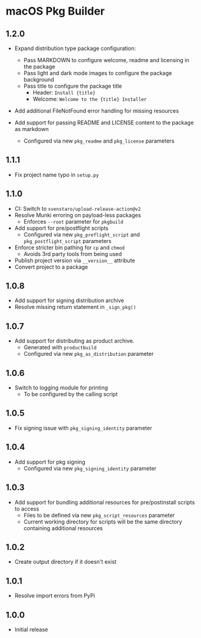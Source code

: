 # macOS Pkg Builder

## 1.2.0
- Expand distribution type package configuration:
  - Pass MARKDOWN to configure welcome, readme and licensing in the package
  - Pass light and dark mode images to configure the package background
  - Pass title to configure the package title
    - Header: `Install {title}`
    - Welcome: `Welcome to the {title} Installer`
- Add additional FileNotFound error handling for missing resources

- Add support for passing README and LICENSE content to the package as markdown
  - Configured via new `pkg_readme` and `pkg_license` parameters

## 1.1.1
- Fix project name typo in `setup.py`

## 1.1.0
- CI: Switch to `svenstaro/upload-release-action@v2`
- Resolve Munki erroring on payload-less packages
  - Enforces `--root` parameter for `pkgbuild`
- Add support for pre/postflight scripts
  - Configured via new `pkg_preflight_script` and `pkg_postflight_script` parameters
- Enforce stricter bin pathing for `cp` and `chmod`
  - Avoids 3rd party tools from being used
- Publish project version via `__version__` attribute
- Convert project to a package

## 1.0.8
- Add support for signing distribution archive
- Resolve missing return statement in `_sign_pkg()`

## 1.0.7
- Add support for distributing as product archive.
  - Generated with `productbuild`
  - Configured via new `pkg_as_distribution` parameter

## 1.0.6
- Switch to logging module for printing
  - To be configured by the calling script

## 1.0.5
- Fix signing issue with `pkg_signing_identity` parameter

## 1.0.4
- Add support for pkg signing
  - Configured via new `pkg_signing_identity` parameter

## 1.0.3
- Add support for bundling additional resources for pre/postinstall scripts to access
  - Files to be defined via new `pkg_script_resources` parameter
  - Current working directory for scripts will be the same directory containing additional resources

## 1.0.2
- Create output directory if it doesn't exist

## 1.0.1
- Resolve import errors from PyPi

## 1.0.0
- Initial release